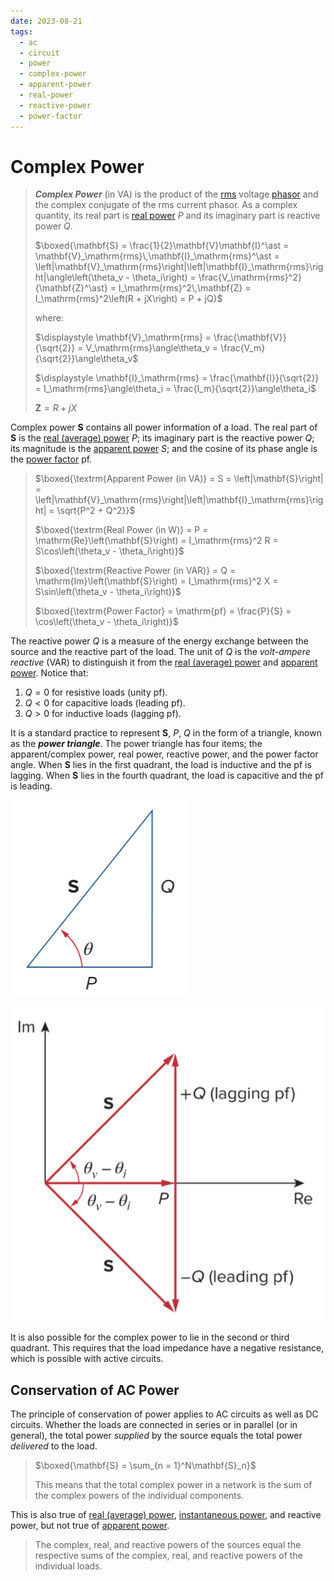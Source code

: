```yaml
---
date: 2023-08-21
tags:
  - ac
  - circuit
  - power
  - complex-power
  - apparent-power
  - real-power
  - reactive-power
  - power-factor
---
```


# Complex Power

> ***Complex Power*** (in $\textrm{VA}$) is the product of the [rms](28b471d6.md) voltage [phasor](82b1dcbd.md) and the complex conjugate of the rms current phasor. As a complex quantity, its real part is [real power](103c4ff6.md) $P$ and its imaginary part is reactive power $Q$.
>
> $\boxed{\mathbf{S} = \frac{1}{2}\mathbf{V}\mathbf{I}^\ast = \mathbf{V}_\mathrm{rms}\,\mathbf{I}_\mathrm{rms}^\ast = \left|\mathbf{V}_\mathrm{rms}\right|\left|\mathbf{I}_\mathrm{rms}\right|\angle\left(\theta_v - \theta_i\right) = \frac{V_\mathrm{rms}^2}{\mathbf{Z}^\ast} = I_\mathrm{rms}^2\,\mathbf{Z} = I_\mathrm{rms}^2\left(R + jX\right) = P + jQ}$
>
> where:
>
> $\displaystyle \mathbf{V}_\mathrm{rms} = \frac{\mathbf{V}}{\sqrt{2}} = V_\mathrm{rms}\angle\theta_v = \frac{V_m}{\sqrt{2}}\angle\theta_v$
>
> $\displaystyle \mathbf{I}_\mathrm{rms} = \frac{\mathbf{I}}{\sqrt{2}} = I_\mathrm{rms}\angle\theta_i = \frac{I_m}{\sqrt{2}}\angle\theta_i$
>
> $\displaystyle \mathbf{Z} = R + jX$

Complex power $\mathbf{S}$ contains all power information of a load. The real part of $\mathbf{S}$ is the [real (average) power](103c4ff6.md) $P$; its imaginary part is the reactive power $Q$; its magnitude is the [apparent power](0e5be61b.md) $S$; and the cosine of its phase angle is the [power factor](0e5be61b.md) $\mathrm{pf}$.

> $\boxed{\textrm{Apparent Power (in VA)} = S = \left|\mathbf{S}\right| = \left|\mathbf{V}_\mathrm{rms}\right|\left|\mathbf{I}_\mathrm{rms}\right| = \sqrt{P^2 + Q^2}}$
>
> $\boxed{\textrm{Real Power (in W)} = P = \mathrm{Re}\left(\mathbf{S}\right) = I_\mathrm{rms}^2 R = S\cos\left(\theta_v - \theta_i\right)}$
>
> $\boxed{\textrm{Reactive Power (in VAR)} = Q = \mathrm{Im}\left(\mathbf{S}\right) = I_\mathrm{rms}^2 X = S\sin\left(\theta_v - \theta_i\right)}$
>
> $\boxed{\textrm{Power Factor} = \mathrm{pf} = \frac{P}{S} = \cos\left(\theta_v - \theta_i\right)}$

The reactive power $Q$ is a measure of the energy exchange between the source and the reactive part of the load. The unit of $Q$ is the *volt-ampere reactive* ($\textrm{VAR}$) to distinguish it from the [real (average) power](103c4ff6.md) and [apparent power](0e5be61b.md). Notice that:

1. $\displaystyle Q = 0$ for resistive loads (unity $\mathrm{pf}$).
2. $\displaystyle Q < 0$ for capacitive loads (leading $\mathrm{pf}$).
3. $\displaystyle Q > 0$ for inductive loads (lagging $\mathrm{pf}$).

It is a standard practice to represent $\mathbf{S}$, $P$, $Q$ in the form of a triangle, known as the ***power triangle***. The power triangle has four items; the apparent/complex power, real power, reactive power, and the power factor angle. When $\mathbf{S}$ lies in the first quadrant, the load is inductive and the $\mathrm{pf}$ is lagging. When $\mathbf{S}$ lies in the fourth quadrant, the load is capacitive and the $\mathrm{pf}$ is leading.

![](./media/power-triangle.png)

![](./media/power-triangle-2.png)

It is also possible for the complex power to lie in the second or third quadrant. This requires that the load impedance have a negative resistance, which is possible with active circuits.

## Conservation of AC Power

The principle of conservation of power applies to AC circuits as well as DC circuits. Whether the loads are connected in series or in parallel (or in general), the total power *supplied* by the source equals the total power *delivered* to the load.

> $\boxed{\mathbf{S} = \sum_{n = 1}^N\mathbf{S}_n}$
>
> This means that the total complex power in a network is the sum of the complex powers of the individual components.

This is also true of [real (average) power](103c4ff6.md), [instantaneous power](103c4ff6.md), and reactive power, but not true of [apparent power](0e5be61b.md).

> The complex, real, and reactive powers of the sources equal the respective sums of the complex, real, and reactive powers of the individual loads.

